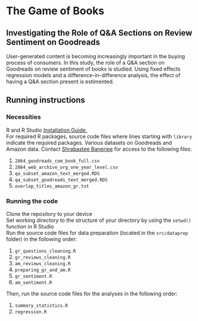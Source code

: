 # The Game of Books
## Investigating the Role of Q&A Sections on Review Sentiment on Goodreads

User-generated content is becoming increasingly important in the buying process of consumers. In this study, the role of a Q&A section on Goodreads on review sentiment of books is studied. Using fixed effects regression models and a difference-in-difference analysis, the effect of having a Q&A section present is estimented. 

## Running instructions
### Necessities

R and R Studio [Installation Guide.](https://tilburgsciencehub.com/building-blocks/configure-your-computer/statistics-and-computation/r/)\
For required R packages, source code files where lines starting with `library` indicate the required packages.
Various datasets on Goodreads and Amazon data. Contact [Shrabastee Banerjee](https://github.com/shrabasteebanerjee) for access to the following files:

1) `2864_goodreads_com_book_full.csv`
2) `2864_web_archive_org_one_year_level.csv`
3) `qa_subset_amazon_text_merged.RDS`
4) `qa_subset_goodreads_text_merged.RDS`
5) `overlap_titles_amazon_gr.txt`


### Running the code
Clone the repository to your device\
Set working directory to the structure of your directory by using the `setwd()` function in R Studio\
Run the source code files for data preparation (located in the `src/dataprep` folder) in the following order:

1) `gr_questions_cleaning.R`
2) `gr_reviews_cleaning.R`
3) `am_reviews_cleaning.R`
4) `preparing_gr_and_am.R`
5) `gr_sentiment.R`
7) `am_sentiment.R`

Then, run the source code files for the analyses in the following order:

1) `summary_statistics.R`
2) `regression.R`
